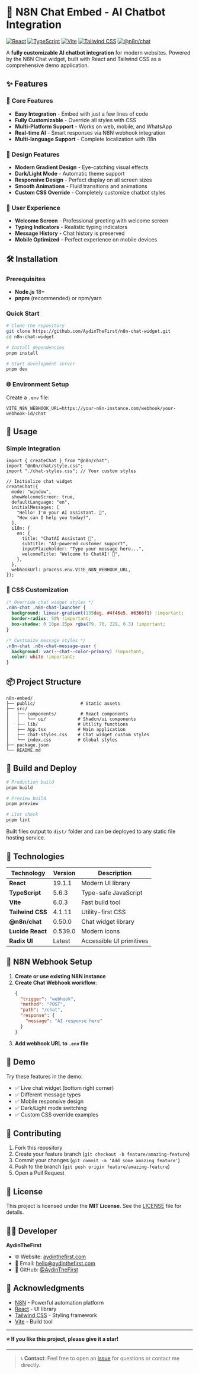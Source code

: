 # 🤖 N8N Chat Embed - AI Chatbot Integration

[![React](https://img.shields.io/badge/React-19.1.1-blue?logo=react)](https://reactjs.org/)
[![TypeScript](https://img.shields.io/badge/TypeScript-5.6.3-blue?logo=typescript)](https://www.typescriptlang.org/)
[![Vite](https://img.shields.io/badge/Vite-6.0.3-646CFF?logo=vite)](https://vitejs.dev/)
[![Tailwind CSS](https://img.shields.io/badge/Tailwind-4.1.11-06B6D4?logo=tailwindcss)](https://tailwindcss.com/)
[![@n8n/chat](https://img.shields.io/badge/@n8n/chat-0.50.0-FF6D6B?logo=n8n)](https://www.npmjs.com/package/@n8n/chat)

A **fully customizable AI chatbot integration** for modern websites. Powered by the N8N Chat widget, built with React and Tailwind CSS as a comprehensive demo application.

## ✨ Features

### 🚀 **Core Features**

- **Easy Integration** - Embed with just a few lines of code
- **Fully Customizable** - Override all styles with CSS
- **Multi-Platform Support** - Works on web, mobile, and WhatsApp
- **Real-time AI** - Smart responses via N8N webhook integration
- **Multi-language Support** - Complete localization with i18n

### 🎨 **Design Features**

- **Modern Gradient Design** - Eye-catching visual effects
- **Dark/Light Mode** - Automatic theme support
- **Responsive Design** - Perfect display on all screen sizes
- **Smooth Animations** - Fluid transitions and animations
- **Custom CSS Override** - Completely customize chatbot styles

### 📱 **User Experience**

- **Welcome Screen** - Professional greeting with welcome screen
- **Typing Indicators** - Realistic typing indicators
- **Message History** - Chat history is preserved
- **Mobile Optimized** - Perfect experience on mobile devices

## 🛠️ Installation

### Prerequisites

- **Node.js** 18+
- **pnpm** (recommended) or npm/yarn

### Quick Start

```bash
# Clone the repository
git clone https://github.com/AydinTheFirst/n8n-chat-widget.git
cd n8n-chat-widget

# Install dependencies
pnpm install

# Start development server
pnpm dev
```

### 🌐 Environment Setup

Create a `.env` file:

```env
VITE_N8N_WEBHOOK_URL=https://your-n8n-instance.com/webhook/your-webhook-id/chat
```

## 🎯 Usage

### Simple Integration

```tsx
import { createChat } from "@n8n/chat";
import "@n8n/chat/style.css";
import "./chat-styles.css"; // Your custom styles

// Initialize chat widget
createChat({
  mode: "window",
  showWelcomeScreen: true,
  defaultLanguage: "en",
  initialMessages: [
    "Hello! I'm your AI assistant. 👋",
    "How can I help you today?",
  ],
  i18n: {
    en: {
      title: "ChatAI Assistant 🤖",
      subtitle: "AI-powered customer support",
      inputPlaceholder: "Type your message here...",
      welcomeTitle: "Welcome to ChatAI! 🚀",
    },
  },
  webhookUrl: process.env.VITE_N8N_WEBHOOK_URL,
});
```

### 🎨 CSS Customization

```css
/* Override chat widget styles */
.n8n-chat .n8n-chat-launcher {
  background: linear-gradient(135deg, #4f46e5, #6366f1) !important;
  border-radius: 50% !important;
  box-shadow: 0 10px 25px rgba(79, 70, 229, 0.3) !important;
}

/* Customize message styles */
.n8n-chat .n8n-chat-message-user {
  background: var(--chat--color-primary) !important;
  color: white !important;
}
```

## 📦 Project Structure

```
n8n-embed/
├── public/                 # Static assets
├── src/
│   ├── components/         # React components
│   │   └── ui/            # Shadcn/ui components
│   ├── lib/               # Utility functions
│   ├── App.tsx            # Main application
│   ├── chat-styles.css    # Chat widget custom styles
│   └── index.css          # Global styles
├── package.json
└── README.md
```

## 🚀 Build and Deploy

```bash
# Production build
pnpm build

# Preview build
pnpm preview

# Lint check
pnpm lint
```

Built files output to `dist/` folder and can be deployed to any static file hosting service.

## 🎨 Technologies

| Technology       | Version | Description              |
| ---------------- | ------- | ------------------------ |
| **React**        | 19.1.1  | Modern UI library        |
| **TypeScript**   | 5.6.3   | Type-safe JavaScript     |
| **Vite**         | 6.0.3   | Fast build tool          |
| **Tailwind CSS** | 4.1.11  | Utility-first CSS        |
| **@n8n/chat**    | 0.50.0  | Chat widget library      |
| **Lucide React** | 0.539.0 | Modern icons             |
| **Radix UI**     | Latest  | Accessible UI primitives |

## 🔧 N8N Webhook Setup

1. **Create or use existing N8N instance**
2. **Create Chat Webhook workflow**:
   ```json
   {
     "trigger": "webhook",
     "method": "POST",
     "path": "/chat",
     "response": {
       "message": "AI response here"
     }
   }
   ```
3. **Add webhook URL to `.env` file**

## 📱 Demo

Try these features in the demo:

- ✅ Live chat widget (bottom right corner)
- ✅ Different message types
- ✅ Mobile responsive design
- ✅ Dark/Light mode switching
- ✅ Custom CSS override examples

## 🤝 Contributing

1. Fork this repository
2. Create your feature branch (`git checkout -b feature/amazing-feature`)
3. Commit your changes (`git commit -m 'Add some amazing feature'`)
4. Push to the branch (`git push origin feature/amazing-feature`)
5. Open a Pull Request

## 📝 License

This project is licensed under the **MIT License**. See the [LICENSE](LICENSE) file for details.

## 👨‍💻 Developer

**AydinTheFirst**

- 🌐 Website: [aydinthefirst.com](https://aydinthefirst.com)
- 📧 Email: hello@aydinthefirst.com
- 🐙 GitHub: [@AydinTheFirst](https://github.com/AydinTheFirst)

## 🙏 Acknowledgments

- [N8N](https://n8n.io) - Powerful automation platform
- [React](https://reactjs.org) - UI library
- [Tailwind CSS](https://tailwindcss.com) - Styling framework
- [Vite](https://vitejs.dev) - Build tool

---

**⭐ If you like this project, please give it a star!**

---

> 📞 **Contact**: Feel free to open an [issue](https://github.com/AydinTheFirst/n8n-chat-widget/issues) for questions or contact me directly.
